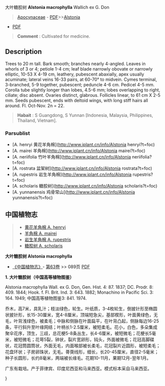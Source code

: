 大叶糖胶树 **Alstonia macrophylla** Wallich ex G. Don

> [Apocynaceae](http://www.iplant.cn/info/Apocynaceae?t=foc) - [PDF](http://www.iplant.cn/foc/pdf/Apocynaceae.pdf)>>[Alstonia](http://www.iplant.cn/info/Alstonia?t=foc)
 - [PDF](http://www.iplant.cn/foc/pdf/Alstonia.pdf)


> **Comment** : 
> Cultivated for medicine.

## Description

Trees to 20 m tall. Bark smooth; branches nearly 4-angled. Leaves in whorls of 3 or 4; petiole 1-4 cm; leaf blade narrowly obovate or narrowly elliptic, 10-53 X 4-19 cm, leathery, pubescent abaxially, apex usually acuminate; lateral veins 16-33 pairs, at 60-70° to midvein. Cymes terminal, 3-branched, 5-9 together, pubescent; peduncle 4-6 cm. Pedicel 4-5 mm. Corolla tube slightly longer than lobes, 4.5-6 mm; lobes overlapping to right, ciliate; disc absent. Ovaries distinct, glabrous. Follicles linear, to 61 cm X 2-5 mm. Seeds pubescent, ends with deltoid wings, with long stiff hairs all around. Fl. Oct-Nov. 2n = 22.


> **Habait** : 
> S Guangdong, S Yunnan [Indonesia, Malaysia, Philippines, Thailand, Vietnam].

### Parsublist

* [A.  henryi  黄花羊角棉](http://www.iplant.cn/info/Alstonia henryi?t=foc)
* [A.  mairei  羊角棉](http://www.iplant.cn/info/Alstonia mairei?t=foc)
* [A.  neriifolia  竹叶羊角棉](http://www.iplant.cn/info/Alstonia neriifolia?t=foc)
* [A.  rostrata  盆架树](http://www.iplant.cn/info/Alstonia rostrata?t=foc)
* [A.  rupestris  岩生羊角棉](http://www.iplant.cn/info/Alstonia rupestris?t=foc)
* [A.  scholaris  糖胶树](http://www.iplant.cn/info/Alstonia scholaris?t=foc)
* [A.  yunnanensis  鸡骨常山](http://www.iplant.cn/info/Alstonia yunnanensis?t=foc)


## 中国植物志

> * [黄花羊角棉  A.  henryi](Alstonia-henryi-黄花羊角棉.md)
> * [羊角棉  A.  mairei](Alstonia-mairei-羊角棉.md)
> * [岩生羊角棉  A.  rupestris](Alstonia-rupestris-岩生羊角棉.md)
> * [糖胶树  A.  scholaris](Alstonia-scholaris-糖胶树.md)


**大叶糖胶树 Alstonia macrophylla**

* [《中国植物志》](http://www.iplant.cn/frps)- [第63卷](http://www.iplant.cn/frps/vol/63) >> 089页 [PDF](http://www.iplant.cn/frps/pdf/63/089.pdf)


**1. 大叶糖胶树（中国高等植物图鉴）**

Alstonia macrophylla Wall. ex G. Don, Gen. Hist. 4: 87. 1837; DC. Prodr. 8: 409. 1844; Hook. f. Fl. Brit. Ind. 3: 643. 1882; Monachino in Pacific Sci. 3: 164. 1949; 中国高等植物图鉴3: 841. 1974.

乔木，高7米，具乳汁；枝淡绿色，轮生。叶纸质，3-4枚轮生，倒披针形至椭圆状披针形，长15-30厘米，宽4-8厘米，顶端短急尖，基部楔形，叶面黄绿色，无毛，叶背浅绿色，被柔毛；中脉和侧脉在叶面扁平，在叶背凸起，侧脉每边16-25条，平行斜升至叶缘网结；叶柄长1-2.5厘米，被短柔毛。花小，白色，多朵集成聚伞花序，顶生，三歧，总花梗5-8条丛生，长4-6厘米，被短微毛；花梗长5毫米，被短微毛；花萼5裂，钟状，裂片宽卵形，钝头，外面被微毛；花冠高脚碟状，花冠筒圆筒状，外面无毛，内面喉部被长柔毛，花冠裂片近圆形，被短柔毛；花盘环状；子房卵珠状，无毛。蓇葖线形，细长，长20-45厘米，直径2-5毫米；种子长圆形，长约8毫米，两端被长缘毛。花期10-11月，果期12月-翌年1月。

广东有栽培。产于菲律宾、印度尼西亚和马来西亚。模式标本采自马来西亚。

}